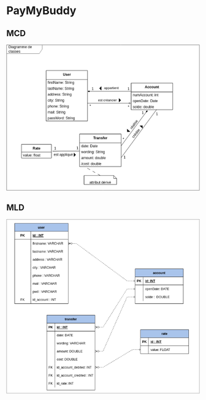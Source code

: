 # PayMyBuddy

## MCD
![MCD](/diagrammes/DiagrammeDeClasses.png)

## MLD
![MCD](/diagrammes/DiagrammeMLD.png)